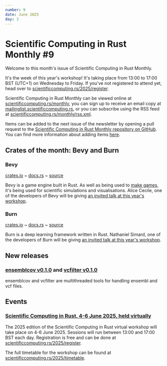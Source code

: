 ```yaml
---
number: 9
date: June 2025
day: 3
---
```


# Scientific Computing in Rust Monthly #9

Welcome to this month's issue of Scientific Computing in Rust Monthly.

It's the week of this year's workshop! It's taking place from 13:00 to 17:00 BST (UTC+1)
on Wednesday to Friday. If you've not registered to attend yet, head over to
[scientificcomputing.rs/2025/register](https://scientificcomputing.rs/2025/register).

Scientific Computing in Rust Monthly can be viewed online at [scientificcomputing.rs/monthly](https://scientificcomputing.rs/monthly),
you can sign up to receive an email copy at [mailinglist.scientificcomputing.rs](https://mailinglist.scientificcomputing.rs),
or you can subscribe using the RSS feed at [scientificcomputing.rs/monthly/rss.xml](https://scientificcomputing.rs/monthly/rss.xml).

Items can be added to the next issue of the newsletter by opening a pull request to the
[Scientific Computing in Rust Monthly repository on GitHub](https://github.com/rust-scicomp/scientific-computing-in-rust-monthly).
You can find more information about adding items
[here](https://github.com/rust-scicomp/scientific-computing-in-rust-monthly#contributing-an-item).

## Crates of the month: Bevy and Burn
### Bevy
[crates.io](https://crates.io/crates/bevy) ~ [docs.rs](https://docs.rs/bevy) ~ [source](https://github.com/bevyengine/bevy)

Bevy is a game engine built in Rust. As well as being used to [make games](https://itch.io/jam/bevy-jam-5/results),
it's being used for scientific simulations and visualisations. Alice Cecile, one of the developers
of Bevy will be giving [an invited talk at this year's workshop](https://scientificcomputing.rs/2025/talks/cecile.html).

### Burn
[crates.io](https://crates.io/crates/burn) ~ [docs.rs](https://docs.rs/burn) ~ [source](https://github.com/tracel-ai/burn)

Burn is a deep learning framework written in Rust.
Nathaniel Simard, one of the developers
of Burn will be giving [an invited talk at this year's workshop](https://scientificcomputing.rs/2025/talks/simard.html).


## New releases

### [ensemblcov v0.1.0](https://crates.io/crates/ensemblcov) and [vcfilter v0.1.0](https://crates.io/crates/vcfilter)
ensemblcov and vcfilter are multithreaded tools for handling ensembl and vcf files.

## Events
### [Scientific Computing in Rust, 4-6 June 2025, held virtually](https://scientificcomputing.rs/2025/)
The 2025 edition of the Scientific Computing in Rust virtual workshop will take place on 4-6 June 2025.
Sessions will run between 13:00 and 17:00 BST each day. Registration is free and can be done at
[scientificcomputing.rs/2025/register](https://scientificcomputing.rs/2025/register).

The full timetable for the workshop can be found at
[scientificcomputing.rs/2025/timetable](https://scientificcomputing.rs/2025/timetable).

